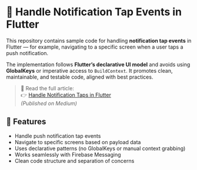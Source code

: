 # 📨 Handle Notification Tap Events in Flutter

This repository contains sample code for handling **notification tap events** in Flutter — for example, navigating to a specific screen when a user taps a push notification.

The implementation follows **Flutter’s declarative UI model** and avoids using **GlobalKeys** or imperative access to `BuildContext`. It promotes clean, maintainable, and testable code, aligned with best practices.

> 📖 Read the full article:  
> 👉 [Handle Notification Taps in Flutter](https://medium.com/@riooooo/flutter-notification-handling-without-globalkey-the-declarative-way-a6e6ea660fe7)  
> *(Published on Medium)*

## 🚀 Features

- Handle push notification tap events
- Navigate to specific screens based on payload data
- Uses declarative patterns (no GlobalKeys or manual context grabbing)
- Works seamlessly with Firebase Messaging
- Clean code structure and separation of concerns
